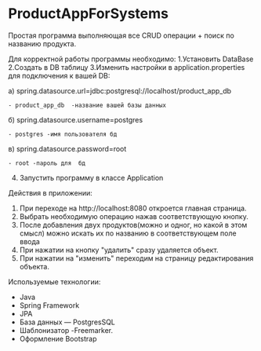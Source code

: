# ProductAppForSystems
Простая программа выполняющая все CRUD операции + поиск по названию продукта.

Для корректной работы программы необходимо:
1.Установить DataBase
2.Создать в DB таблицу
3.Изменить настройки в application.properties для подключения к вашей DB:

  а) spring.datasource.url=jdbc:postgresql://localhost/product_app_db  
                             
    - product_app_db  -название вашей базы данных
    
  б) spring.datasource.username=postgres 
                                                           
    - postgres -имя пользователя бд
    
  в) spring.datasource.password=root 
                                                               
    - root -пароль для  бд 
  
  
  4. Запустить программу в классе Application
  
Действия в приложении:

1. При переходе на http://localhost:8080 откроется главная страница.
2. Выбрать необходимую операцию нажав соответствующую кнопку.
3. После добавления двух продуктов(можно и одног, но какой в этом смысл) можно искать их по названию в соответствующем поле ввода
4. При нажатии на кнопку "удалить" сразу удаляется объект.
5. При нажатии на "изменить" переходим на страницу редактирования объекта.

Используемые технологии:
- Java
- Spring Framework
- JPA
- База данных — PostgresSQL
- Шаблонизатор -Freemarker.
- Оформление Bootstrap
